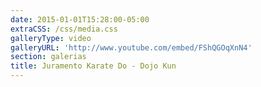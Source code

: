 ```yaml
---
date: 2015-01-01T15:28:00-05:00
extraCSS: /css/media.css
galleryType: video
galleryURL: 'http://www.youtube.com/embed/FShQGOqXnN4'
section: galerias
title: Juramento Karate Do - Dojo Kun
---
```



